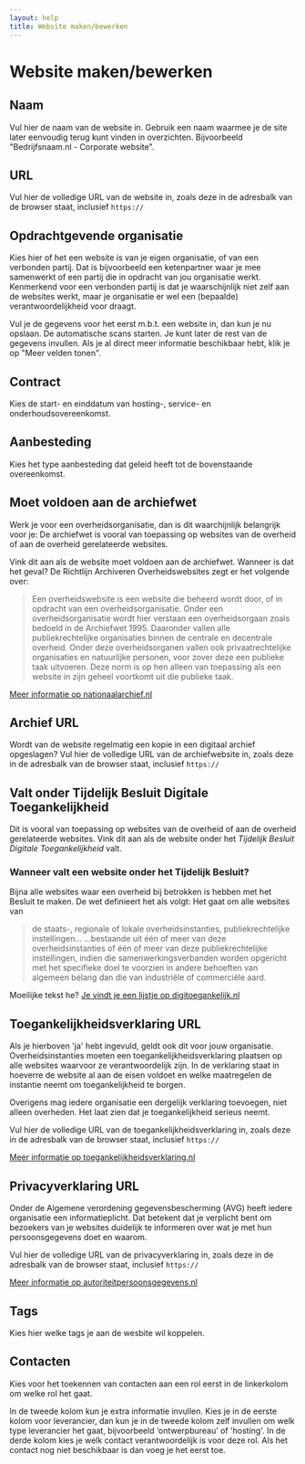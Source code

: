 ```yaml
---
layout: help
title: Website maken/bewerken
---
```


Website maken/bewerken
====

Naam
----

Vul hier de naam van de website in. Gebruik een naam waarmee je de site later eenvoudig terug kunt vinden in
overzichten. Bijvoorbeeld "Bedrijfsnaam.nl - Corporate website".

URL
----

Vul hier de volledige URL van de website in, zoals deze in de adresbalk van de browser staat, inclusief `https://`

Opdrachtgevende organisatie
----

Kies hier of het een website is van je eigen organisatie, of van een verbonden partij. Dat is bijvoorbeeld een
ketenpartner waar je mee samenwerkt of een partij die in opdracht van jou organisatie werkt. Kenmerkend voor een
verbonden partij is dat je waarschijnlijk niet zelf aan de websites werkt, maar je organisatie er wel een
(bepaalde) verantwoordelijkheid voor draagt.

Vul je de gegevens voor het eerst m.b.t. een website in, dan kun je nu opslaan. De automatische scans starten. Je
kunt later de rest van de gegevens invullen. Als je al direct meer informatie beschikbaar hebt, klik je op "Meer velden tonen".

Contract
----

Kies de start- en einddatum van hosting-, service- en onderhoudsovereenkomst.

Aanbesteding
----

Kies het type aanbesteding dat geleid heeft tot de bovenstaande overeenkomst.

Moet voldoen aan de archiefwet
----

Werk je voor een overheidsorganisatie, dan is dit waarchijnlijk belangrijk voor je: De archiefwet is vooral van
toepassing op websites van de overheid of aan de overheid gerelateerde websites.

Vink dit aan als de website moet voldoen aan de archiefwet. Wanneer is dat het geval? De Richtlijn Archiveren
Overheidswebsites zegt er het volgende over:

> Een overheidswebsite is een website die beheerd wordt door, of in opdracht van een overheidsorganisatie. Onder een
> overheidsorganisatie wordt hier verstaan een overheidsorgaan zoals bedoeld in de Archiefwet 1995. Daaronder vallen
> alle publiekrechtelijke organisaties binnen de centrale en decentrale overheid. Onder deze overheidsorganen vallen
> ook privaatrechtelijke organisaties en natuurlijke personen, voor zover deze een publieke taak uitvoeren. Deze norm
> is op hen alleen van toepassing als een website in zijn geheel voortkomt uit die publieke taak.

[Meer informatie op nationaalarchief.nl](https://www.nationaalarchief.nl/archiveren/kennisbank/Richtlijn-Archiveren-Overheidswebsites)

Archief URL
----

Wordt van de website regelmatig een kopie in een digitaal archief opgeslagen? Vul hier de volledige URL van de
archiefwebsite in, zoals deze in de adresbalk van de browser staat, inclusief `https://`

Valt onder Tijdelijk Besluit Digitale Toegankelijkheid
----

Dit is vooral van toepassing op websites van de overheid of aan de overheid gerelateerde websites. Vink dit aan
als de website onder het _Tijdelijk Besluit Digitale Toegankelijkheid_ valt.

### Wanneer valt een website onder het Tijdelijk Besluit?

Bijna alle websites waar een overheid bij betrokken is hebben met het Besluit te maken. De wet definieert het als
volgt: Het gaat om alle websites van

> de staats-, regionale of lokale overheidsinstanties, publiekrechtelijke instellingen... ...bestaande uit één of
> meer van deze overheidsinstanties of één of meer van deze publiekrechtelijke instellingen, indien die samenwerkingsverbanden
worden opgericht met het specifieke doel te voorzien in andere behoeften van algemeen belang dan die van industri&euml;le of
commerci&euml;le aard.

Moeilijke tekst he? [Je vindt je een lijstje op digitoegankelijk.nl](https://www.digitoegankelijk.nl/beleid/voor-wie-is-het-verplicht)

Toegankelijkheidsverklaring URL
----

Als je hierboven &#39;ja&#39; hebt ingevuld, geldt ook dit voor jouw organisatie. Overheidsinstanties moeten een 
toegankelijkheidsverklaring plaatsen op alle websites waarvoor ze verantwoordelijk zijn. In de verklaring staat in
hoeverre de website al aan de eisen voldoet en welke maatregelen de instantie neemt om toegankelijkheid te borgen.

Overigens mag iedere organisatie een dergelijk verklaring toevoegen, niet alleen overheden. Het laat zien dat je
toegankelijkheid serieus neemt.

Vul hier de volledige URL van de toegankelijkheidsverklaring in, zoals deze in de adresbalk van de browser staat, inclusief `https://`

[Meer informatie op toegankelijkheidsverklaring.nl](https://www.toegankelijkheidsverklaring.nl)

Privacyverklaring URL
----

Onder de Algemene verordening gegevensbescherming (AVG) heeft iedere organisatie een informatieplicht. Dat betekent dat je
verplicht bent om bezoekers van je websites duidelijk te informeren over wat je met hun persoonsgegevens doet en waarom.

Vul hier de volledige URL van de privacyverklaring in, zoals deze in de adresbalk van de browser staat, inclusief `https://`

[Meer informatie op autoriteitpersoonsgegevens.nl](https://autoriteitpersoonsgegevens.nl/nl/zelf-doen/gebruik-uw-privacyrechten/recht-op-informatie)

Tags
----

Kies hier welke tags je aan de wesbite wil koppelen.

Contacten
----

Kies voor het toekennen van contacten aan een rol eerst in de linkerkolom om welke rol het gaat.

In de tweede kolom kun je extra informatie invullen. Kies je in de eerste kolom voor leverancier, dan kun je in de
tweede kolom zelf invullen om welk type leverancier het gaat, bijvoorbeeld &lsquo;ontwerpbureau&rsquo; of
&#39;hosting&#39;. In de derde kolom kies je welk contact verantwoordelijk is voor deze rol. Als het contact nog niet
beschikbaar is dan voeg je het eerst toe.
